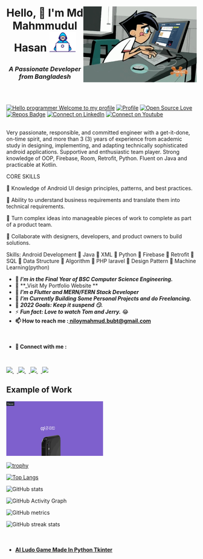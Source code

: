<h1> <img alt="GIF" src="https://github.com/mahmudulkhan900/mahmudulkhan900/blob/main/coder.gif" width=300px height=200px align="right">

<p align="center" >Hello, 👋 I'm Md Mahmmudul Hasan <img src="https://github.com/mahmudulkhan900/mahmudulkhan900/blob/main/Developer.gif" width=70px></h1>

<h3 align="center"><i>A Passionate Developer from Bangladesh</i></h3></br></br>

[![Hello programmer Welcome to my profile](https://img.shields.io/badge/Hello_Developers-Welcome-gold.svg?style=flat&logo=github)](https://github.com/mahmudulkhan900) [![Profile](https://Visitor-badge.glitch.me/badge?page_id=mahmudulkhan900.profileviews-badge)](https://github.com/mahmudulkhan900)  [![Open Source Love](https://badges.frapsoft.com/os/v2/open-source.svg?v=103)](https://github.com/mahmudulkhan900) [![Repos Badge](https://badges.pufler.dev/repos/mahmudulkhan900)](https://badges.pufler.dev/repos/mahmudulkhan900) [![Connect on LinkedIn](https://img.shields.io/badge/--linkedin?label=LinkedIn&logo=LinkedIn&style=social)](https://www.linkedin.com/in/niloy-khan-800913192/)
[![Connect on Youtube](https://img.shields.io/badge/--Youtube?label=Youtube&logo=Youtube&style=social)](https://www.youtube.com/channel/UC6tvxhlug-Gq38kHJ8n1Maw)
<br></br>

Very passionate, responsible, and committed engineer with a get-it-done, on-time spirit, and more than 3 (3) years of experience from academic study in designing, implementing, and adapting technically sophisticated android applications. Supportive and enthusiastic team player. Strong knowledge of  OOP, Firebase, Room, Retrofit, Python. Fluent on Java and practicable at Kotlin.

CORE SKILLS

📌 Knowledge of Android UI design principles, patterns, and best practices.

📌 Ability to understand business requirements and translate them into technical requirements.

📌 Turn complex ideas into manageable pieces of work to complete as part of a product team.

📌 Collaborate with designers, developers, and product owners to build solutions.



Skills:
Android Development 💠 Java 💠 XML 💠 Python 💠  Firebase 💠 Retrofit 💠 SQL 💠 Data Structure 💠 Algorithm 💠  PHP laravel 💠 Design Pattern 💠 Machine Learning(python)

- 🔭 **_I'm in the Final Year of BSC Computer Science Engineering._**</br>
- 🙋 **_Visit My Portfolio Website **
- 🎊 **_I'm a Flutter and MERN/FERN Stack Developer_**</br>
- 🌱 **_I’m Currently Building Some Personal Projects and do Freelancing._**</br>
- 🥅 **_2022 Goals: Keep it suspend 😏._**</br>
- ⚡ **_Fun fact: Love to watch Tom and Jerry._** 😂</br>
- <b>📫 How to reach me :<a href="https://mail.google.com/mail/?view=cm&fs=1&to=samarpan2dasgupta@gmail.com"> niloymahmud.bubt@gmail.com</a></b>
<br/>

- <b>🔗 Connect with me :</b>
<br/>

<a href="https://www.linkedin.com/in/niloy-khan-800913192/"> <img src="https://img.icons8.com/fluent/48/000000/linkedin.png" width="50px"/> </a>&nbsp;&nbsp;<a href="https://www.facebook.com/mdmahmudul556"> <img src="https://img.icons8.com/fluency/48/000000/facebook-new.png" width="50px"/> </a>&nbsp;&nbsp;<a href="https://www.instagram.com/mdmahmudul2430/"> <img src="https://img.icons8.com/plasticine/100/000000/instagram-new--v2.png" width="50px"/> </a>&nbsp;&nbsp;<a href="https://www.youtube.com/channel/UC6tvxhlug-Gq38kHJ8n1Maw"> <img src="https://img.icons8.com/color/48/000000/youtube-play.png" width="50px"/> </a>
<br/>
## Example of Work
<img src="https://github.com/mahmudulkhan900/mahmudulkhan900/blob/main/covid19.gif?raw=true" width="256"/>

[![trophy](https://github-profile-trophy.vercel.app/?username=mahmudulkhan900)](https://github.com/ryo-ma/github-profile-trophy)


[![Top Langs](https://github-readme-stats.vercel.app/api/top-langs/?username=mahmudulkhan900&layout=compact)](https://github.com/anuraghazra/github-readme-stats)

 
![GitHub stats](https://github-readme-stats.vercel.app/api?username=mahmudulkhan900&show_icons=true&theme=radical)

![GitHub Activity Graph](https://activity-graph.herokuapp.com/graph?username=mahmudulkhan900)  

![GitHub metrics](https://metrics.lecoq.io/mahmudulkhan900)  

![GitHub streak stats](https://github-readme-streak-stats.herokuapp.com/?user=mahmudulkhan900)  

</br>



- #### [AI Ludo Game Made In Python Tkinter](https://youtu.be/5NScX6qgd3Y)

[youtube]: https://www.youtube.com/channel/UC6tvxhlug-Gq38kHJ8n1Maw
[linkedin]: https://www.linkedin.com/in/niloy-khan-800913192/
